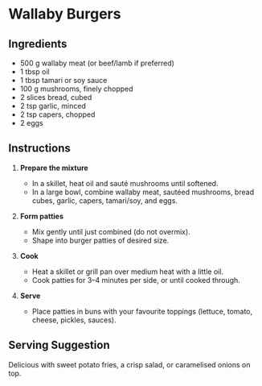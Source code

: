 # Wallaby Burgers

## Ingredients
- 500 g wallaby meat (or beef/lamb if preferred)  
- 1 tbsp oil  
- 1 tbsp tamari or soy sauce  
- 100 g mushrooms, finely chopped  
- 2 slices bread, cubed  
- 2 tsp garlic, minced  
- 2 tsp capers, chopped  
- 2 eggs  

## Instructions
1. **Prepare the mixture**  
   - In a skillet, heat oil and sauté mushrooms until softened.  
   - In a large bowl, combine wallaby meat, sautéed mushrooms, bread cubes, garlic, capers, tamari/soy, and eggs.  

2. **Form patties**  
   - Mix gently until just combined (do not overmix).  
   - Shape into burger patties of desired size.  

3. **Cook**  
   - Heat a skillet or grill pan over medium heat with a little oil.  
   - Cook patties for 3–4 minutes per side, or until cooked through.  

4. **Serve**  
   - Place patties in buns with your favourite toppings (lettuce, tomato, cheese, pickles, sauces).  

## Serving Suggestion
Delicious with sweet potato fries, a crisp salad, or caramelised onions on top.
